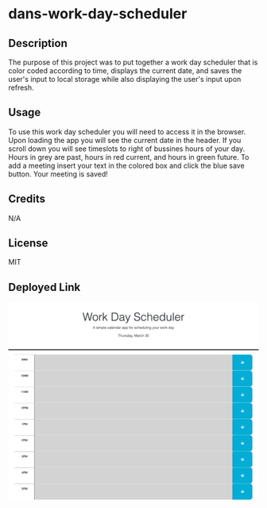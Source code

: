 # dans-work-day-scheduler

## Description

The purpose of this project was to put together a work day scheduler that is color coded according to time, displays the current date, and saves the user's input to local storage while also displaying the user's input upon refresh.

## Usage

To use this work day scheduler you will need to access it in the browser. Upon loading the app you will see the current date in the header. If you scroll down you will see timeslots to right of bussines hours of your day. Hours in grey are past, hours in red current, and hours in green future. To add a meeting insert your text in the colored box and click the blue save button. Your meeting is saved!

## Credits

N/A

## License

MIT

## Deployed Link

![Screenshot of dan's work day scheduler](/assets/workdayscheduler%20screenshot.png)
